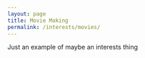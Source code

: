 ```yaml
---
layout: page
title: Movie Making 
permalink: /interests/movies/
---
```


Just an example of maybe an interests thing

